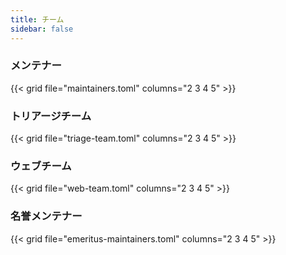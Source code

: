 ```yaml
---
title: チーム
sidebar: false
---
```


### メンテナー

{{< grid file="maintainers.toml" columns="2 3 4 5" >}}

### トリアージチーム

{{< grid file="triage-team.toml" columns="2 3 4 5" >}}

### ウェブチーム

{{< grid file="web-team.toml" columns="2 3 4 5" >}}

### 名誉メンテナー

{{< grid file="emeritus-maintainers.toml" columns="2 3 4 5" >}}
